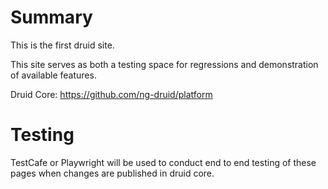 # Summary

This is the first druid site.

This site serves as both a testing space for regressions and demonstration of available features.

Druid Core: https://github.com/ng-druid/platform

# Testing

TestCafe or Playwright will be used to conduct end to end testing of these pages when changes are published in druid core.
